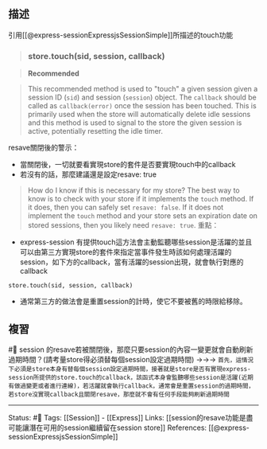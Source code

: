 
## 描述

引用[[@express-sessionExpressjsSessionSimple]]所描述的touch功能

> ### [](https://github.com/expressjs/session#storetouchsid-session-callback)store.touch(sid, session, callback)

> **Recommended**

> This recommended method is used to "touch" a given session given a session ID (`sid`) and session (`session`) object. The `callback` should be called as `callback(error)` once the session has been touched.
> This is primarily used when the store will automatically delete idle sessions and this method is used to signal to the store the given session is active, potentially resetting the idle timer.

resave關閉後的警示：
- 當關閉後，一切就要看實現store的套件是否要實現touch中的callback
- 若沒有的話，那麼建議還是設定resave: true
> How do I know if this is necessary for my store? The best way to know is to check with your store if it implements the `touch` method. If it does, then you can safely set `resave: false`. If it does not implement the `touch` method and your store sets an expiration date on stored sessions, then you likely need `resave: true`.
重點：
- express-session 有提供touch這方法會主動監聽哪些session是活躍的並且可以由第三方實現store的套件來指定當事件發生時該如何處理活躍的session，如下方的callback，當有活躍的session出現，就會執行對應的callback
```
store.touch(sid, session, callback)
```
- 通常第三方的做法會是重置session的計時，使它不要被舊的時限給移除。

## 複習
#🧠 session 的resave若被關閉後，那麼只要session的內容一變更就會自動刷新過期時間？(請考量store得必須替每個session設定過期時間) ->->-> `首先，這情況下必須是store本身有替每個session設定過期時間，接著就是store是否有實現express-session所提供的store.touch的callback，該函式本身會監聽哪些session是活躍(近期有做過變更或者進行連線)，若活躍就會執行callback，通常會是重置session的過期時間，若store沒實現callback且關閉resave，那麼就不會有任何手段能夠刷新過期時間`
<!--SR:!2022-06-14,9,250-->


---
Status: #🌱 
Tags:
[[Session]] - [[Express]]
Links:
[[session的resave功能是盡可能讓潛在可用的session繼續留在session store]]
References:
[[@express-sessionExpressjsSessionSimple]]